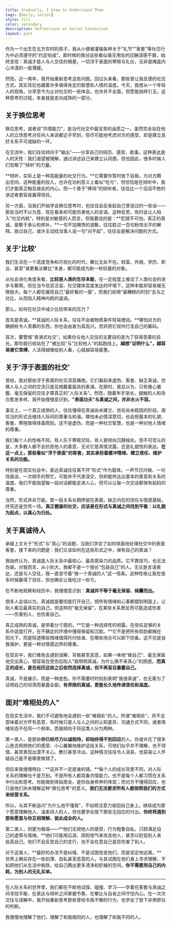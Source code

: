 ```yaml
---
title: Gradually, I Grew to Understand Them
tags: [daily, social]
style: fill
color: secondary
description: Reflections on Social Connection
layout: post
---
```


作为一个出生在北方农村的孩子，我从小便被灌输各种关于"礼节""客套"等社交行为中必须遵守的"约定俗成"。那时候的我对这些看似毫无用处的应酬深感不屑，始终坚信：真诚才是人与人交往的根基，一切浮于表面的寒暄与礼仪，无非是掩盖内心冷漠的一层薄膜。

然而，近一两年，我开始重新思考这些问题。回过头来看，那些曾让我反感的社交方式，其实背后也藏着许多值得肯定的智慧和人情的温度。今天，我想从一个年轻人的视角，分享至今为止对社交的一些体会。也许并不全面，但愿能抛砖引玉。这种思考的过程，本身就是走向成熟的一部分。

## 关于换位思考


换位思考，或者说"共情能力"，是当代社交中最宝贵的品质之一。虽然完全站在他人的立场思考对任何人来说都近乎苛刻，但尽可能地考虑对方的感受，却是建立良好关系不可或缺的一环。

在交流中，我们往往倾向于"输出"——分享自己的经历、感受、故事。这种表达是人的天性：我们渴望被理解，通过讲述自己来建立认同感。但也因此，很多时候人们忽略了"倾听"的力量。

**倾听，实际上是一种高能量的社交行为。**它需要你暂时放下自我，为对方腾出空间。这种能量的投入，也许在功利意义上看似"吃亏"，但恰恰是在倾听中，我们才能真正触及彼此的内心。而一个善于"捧场"的倾听者，往往比一个滔滔不绝的讲述者更容易赢得信任。

另一方面，当我们开始学会换位思考时，也往往会反省起自己曾说过的一些话——那些当时不以为意、现在看来却可能伤害他人的言语。这种反思，有时会让人陷入"社交内耗"，特别是对敏感的人而言。但我要说的是：**犯错不可怕，真正的真诚，是敢于承认和修补。**一句不加掩饰的道歉，往往胜过一百句粉饰太平的解释。放过自己，或许主动找当事人说一句"对不起"，往往会是解决问题的方式。

## 关于'比较'

我们生活在一个高度竞争和可视化的时代，攀比无处不在。财富、外貌、学历、职业、甚至"谁更看淡攀比"本身，都可能成为新一轮较量的对象。

从社会进化角度来看，**比较是人类的生存本能**，在一定程度上推动了人类社会的进步与繁荣。但在当今信息泛滥、社交媒体高度发达的环境下，这种本能却容易被无限放大。每个人都在展现自己"最好看的一面"，而我们却用"最糟糕的时刻"去与之对比，从而陷入精神内耗的漩涡。

那么，如何在社交中减少比较带来的压力？

首先是真诚。**真诚的人际关系，往往不会被物质条件轻易搅动。**哪怕对方的确拥有令人羡慕的东西，你也会由衷为其高兴，而非把它视作打击自己的筹码。

其次，要警惕"表演式社交"。如果你与他人交往的主要目的是为了获得羡慕的目光，那你就已经站在了"被比较"与"比较他人"的起跑线上。**越想"证明什么"，越容易被它束缚**。人活得越像给别人看，心就越容易疲惫。

## 关于'浮于表面的社交'

曾经，我对那些浮于表面的社交深恶痛绝。它们看起来虚伪、客套、缺乏真诚，仿佛人与人之间的交流只是互相戴着面具的表演。在那时，我总以为，只有推心置腹、毫无保留的交往才算真正的"人际关系"。然而，随着年岁渐长，接触的人和场合愈发多样，我开始慢慢意识到，**"表面功夫"与真诚之间，并非水火不容。**

事实上，一个真正成熟的人，往往懂得在真诚尚未建立、信任尚未稳固的阶段，用恰当的形式去维持人际间的尊重与和谐。哪怕未必情深意切，也会把基本的礼貌、客套、寒暄做得体面周到。这不是虚伪，而是一种社交智慧，也是一种对他人情绪的尊重。

我们每个人的性格不同，有人乐于寒暄交际，有人更倾向沉静独处。但不可否认的是，大多数人都不会抗拒他人的善意，无论它是真情流露，还是礼貌性的表达。**在这一点上，那些看似"浮于表面"的客套，其实承担着缓冲情绪、建立信任、维护关系的功能。**

特别是在现实社会中，表达真诚往往离不开"形式"作为载体。一声节日问候、一句场面话、一次顺手的帮忙，可能并不代表深交，但却能传达出基本的善意和关系的温度。我们不能指望每一段对话都能走进人心，但可以让每一次交谈都保有起码的尊重。

当然，形式并非万能。若一段关系长期停留在表面，缺乏内在的信任与情感基础，终究还是空壳一场。**真正健康的社交，应该是在形式与真诚之间找到平衡：以礼貌为起点，以真心为归处。**

## 关于真诚待人

承接上文关于"形式"与"真心"的话题，当我们学会了如何体面地处理社交中的表面客套，接下来的问题是：我们又该如何在这些形式之中，保有自己的真诚？

我始终认为，真诚是人际关系中最核心、最具感染力的品质。它不靠技巧，也无法伪装。对我而言，从小到大，我都不是一个擅长"包装自己"的人。无论是言语表达，还是与人交往，我一直坚守着"做一个真诚的人"这一信条。这种性格让我在很多时候赢得了信任，但也确实让我吃过一些亏。

在不断地观察和经历中，我慢慢意识到：**真诚并不等于毫无保留、倾囊而出。**

很多人会误以为，真诚就是要彻底打开自己，把所有情绪和心事都摆到明面上，让别人看见最真实的自己。但这样的"毫无保留"，在某些关系里反而可能造成伤害——伤害别人，也伤害自己。

真正成熟的真诚，是带着分寸感的。**它是一种选择性的袒露，在信任足够的关系中适度打开，在不确定的环境中懂得保留和沉默。**它不是把所有软肋都摊在阳光下，而是知道哪些情绪值得托付给谁、在哪些场合可以卸下防备。这不仅是自我保护，更是一种对情感边界的尊重。

在现实中，我们难免会遇到误解、背叛甚至恶意，如果一味地"做自己"、毫无保留地交出真心，很容易在受伤后陷入"我明明真诚，为什么换不来真心"的困惑。**而真正的成长，是在经历这些之后依然选择真诚，但不再盲目暴露自己。**

真诚，不是展示，而是一种底色。你不需要时时刻刻表明"我很真诚"，也无需为了证明自己的坦荡而暴露全部。**有界限的真诚，更能长久地传递信任和温度。**

## 面对"难相处的人"

在现实生活中，我们不可避免地会遇到一些"难相处"的人。所谓"难相处"，并不总意味着对方怀有恶意，有时候只是人与人之间的认知差异、沟通方式不同，或者情绪状态不在同一个频率。而我倾向于将这类人分为两种。

第一类人，是那些**你已经尽力以诚相待，却始终得不到回应**的人。你或许花了很多心思去照顾他们的感受、小心翼翼地维护这段关系，可他们似乎并不理解，也不领情，甚至表现出漠不关心、敷衍甚至冷淡。这种情况往往令人沮丧，也容易让人怀疑自己是不是哪里做错了。

但后来我慢慢明白：**这并不一定是谁的错。**每个人的成长背景不同，对人际关系的理解也千差万别。不是所有人都具备共情能力，也不是每个人都习惯在关系中付出和思考。你能做到体贴周全，是你自身修养的体现；而对方不懂得回应，也只是他们尚未理解这种"换位思考"的意义。**我们无法要求所有人都按照我们的方式来经营关系。**

所以，与其不断追问"为什么他不懂我"，不如把注意力收回自己身上。继续成为那个愿意理解他人、温柔待人的人，但也要学会放下那些无回应的付出。**你终将遇到那些愿意与你互相理解、彼此成全的人。**

第二类人，则更为极端——**他们无视他人的感受，行为粗鲁自私，只顾满足自己的虚荣与情绪。**他们可能用讥讽、阴阳怪气来攻击他人，甚至以贬低别人来抬高自己。他们不会反思自己的言行，也不会在意自己是否伤害了别人。

对于这类人，**最好的办法不是纠缠、不是试图改变他们，而是坚定地远离。**世界上确实存在一些刻薄、自私甚至恶意的人。与其试图在他们身上寻求理解，不如把他们从生活中剔除，给自己腾出更多清净和舒展的空间。**你不需要用自己的内耗，为别人的无礼买单。**

---

在人际关系的世界里，我们都在不断地试探、碰撞、学习——学着在客套与真诚之间寻找平衡，在表达与倾听之间掌握节奏，在攀比与自省之间守住内心。在一次次交往与误解中，我开始重新思考那些曾经令我不解的行为，也学会了放下非黑即白的判断。

我慢慢地理解了他们，理解了和我相同的人，也理解了和我不同的人。
